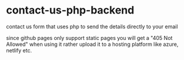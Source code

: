 # contact-us-php-backend
contact us form that uses php to send the details directly to your email

since github pages only support static pages you will get a "405 Not Allowed" when using it rather upload it to a hosting platform like azure, netlify etc.
